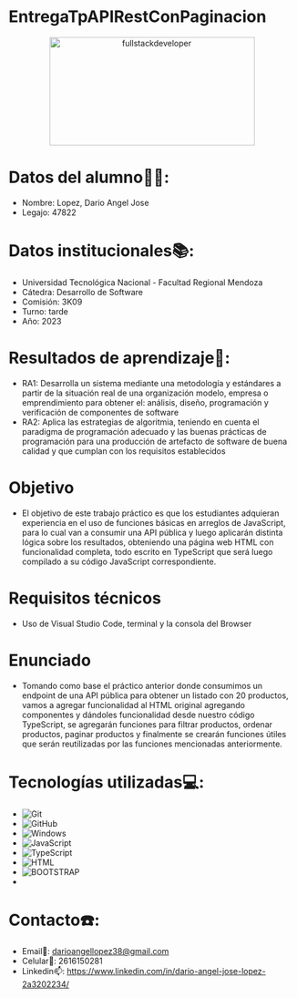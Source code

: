 # EntregaTpAPIRestConPaginacion

<p align="center">
<img
src="https://media.giphy.com/media/2IudUHdI075HL02Pkk/giphy.gif"
alt="fullstackdeveloper"
width="360px"
height="190px"
align="center"
/>
</p>

# Datos del alumno👨‍🎓:

* Nombre: Lopez, Dario Angel Jose
* Legajo: 47822

# Datos institucionales📚:

* Universidad Tecnológica Nacional - Facultad Regional Mendoza
* Cátedra: Desarrollo de Software
* Comisión: 3K09
* Turno: tarde
* Año: 2023

# Resultados de aprendizaje💾:

* RA1: Desarrolla un sistema mediante una metodología y estándares a partir de la situación real de una organización modelo, empresa o emprendimiento para obtener el: análisis, diseño, programación y verificación de componentes de software
* RA2: Aplica las estrategias de algoritmia, teniendo en cuenta el paradigma de programación adecuado y las buenas prácticas de programación para una producción de artefacto de software de buena calidad y que cumplan con los requisitos establecidos

# Objetivo

* El objetivo de este trabajo práctico es que los estudiantes adquieran experiencia en el uso de funciones básicas en arreglos de JavaScript, para lo cual van a consumir una API pública y luego aplicarán distinta lógica sobre los resultados, obteniendo una página web HTML con funcionalidad completa, todo escrito en TypeScript que será luego compilado a su código JavaScript correspondiente.

# Requisitos técnicos

* Uso de Visual Studio Code, terminal  y la consola del Browser

# Enunciado

* Tomando como base el práctico anterior donde consumimos un endpoint de una API pública para obtener un listado con 20 productos, vamos a agregar funcionalidad al HTML original agregando componentes y dándoles funcionalidad desde nuestro código TypeScript, se agregarán funciones para filtrar productos, ordenar productos, paginar productos y finalmente se crearán funciones útiles que serán reutilizadas por las funciones mencionadas anteriormente.

# Tecnologías utilizadas💻:

* ![Git](https://img.shields.io/badge/git-%23F05033.svg?style=for-the-badge&logo=git&logoColor=white)
* ![GitHub](https://img.shields.io/badge/github-%23121011.svg?style=for-the-badge&logo=github&logoColor=white)
* ![Windows](https://img.shields.io/badge/Windows-0078D6?style=for-the-badge&logo=windows&logoColor=white)
* ![JavaScript](https://img.shields.io/badge/JavaScript-F7DF1E?style=for-the-badge&logo=javascript&logoColor=blac)
* ![TypeScript](https://img.shields.io/badge/TypeScript-007ACC?style=for-the-badge&logo=typescript&logoColor=white)
* ![HTML](https://img.shields.io/badge/HTML5-E34F26?style=for-the-badge&logo=html5&logoColor=white)
* ![BOOTSTRAP](https://img.shields.io/badge/Bootstrap-563D7C?style=for-the-badge&logo=bootstrap&logoColor=white)
* 
# Contacto☎️:

* Email📩: darioangellopez38@gmail.com
* Celular📲: 2616150281
* Linkedin📫: https://www.linkedin.com/in/dario-angel-jose-lopez-2a3202234/
